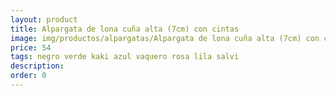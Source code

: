 ```yaml
---
layout: product
title: Alpargata de lona cuña alta (7cm) con cintas 
image: img/productos/alpargatas/Alpargata de lona cuña alta (7cm) con cintas =54 =negro verde kaki azul vaquero rosa lila salvi.webp
price: 54 
tags: negro verde kaki azul vaquero rosa lila salvi
description: 
order: 0
---
```

